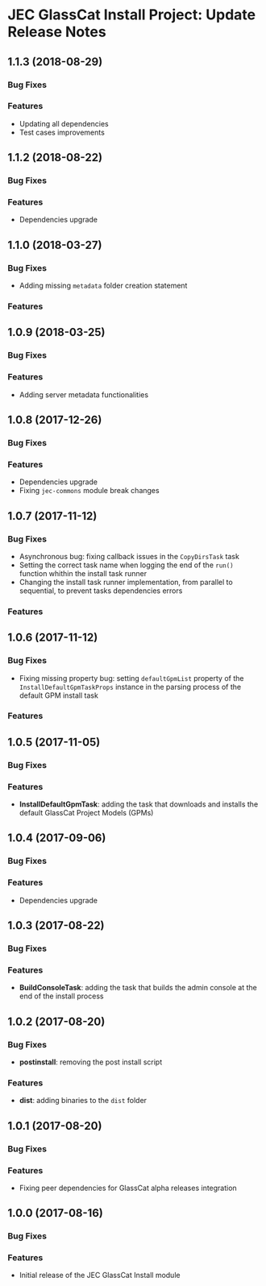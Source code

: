 # JEC GlassCat Install Project: Update Release Notes

<a name="jec-glasscat-install-1.1.3"></a>
## **1.1.3** (2018-08-29)

### Bug Fixes

### Features

- Updating all dependencies
- Test cases improvements

<a name="jec-glasscat-install-1.1.2"></a>
## **1.1.2** (2018-08-22)

### Bug Fixes

### Features

- Dependencies upgrade

<a name="jec-glasscat-install-1.1.0"></a>
## **1.1.0** (2018-03-27)

### Bug Fixes

- Adding missing `metadata` folder creation statement

### Features

<a name="jec-glasscat-install-1.0.9"></a>
## **1.0.9** (2018-03-25)

### Bug Fixes

### Features

- Adding server metadata functionalities

<a name="jec-glasscat-install-1.0.8"></a>
## **1.0.8** (2017-12-26)

### Bug Fixes

### Features

- Dependencies upgrade
- Fixing `jec-commons` module break changes

<a name="jec-glasscat-install-1.0.7"></a>
## **1.0.7** (2017-11-12)

### Bug Fixes

- Asynchronous bug: fixing callback issues in the `CopyDirsTask` task
- Setting the correct task name when logging the end of the `run()` function whithin the install task runner
- Changing the install task runner implementation, from parallel to sequential, to prevent tasks dependencies errors

### Features

<a name="jec-glasscat-install-1.0.6"></a>
## **1.0.6** (2017-11-12)

### Bug Fixes

- Fixing missing property bug: setting `defaultGpmList` property of the `InstallDefaultGpmTaskProps` instance in the parsing process of the default GPM install task

### Features

<a name="jec-glasscat-install-1.0.5"></a>
## **1.0.5** (2017-11-05)

### Bug Fixes

### Features

- **InstallDefaultGpmTask**: adding the task that downloads and installs the default GlassCat Project Models (GPMs)

<a name="jec-glasscat-install-1.0.4"></a>
## **1.0.4** (2017-09-06)

### Bug Fixes

### Features

- Dependencies upgrade

<a name="jec-glasscat-install-1.0.3"></a>
## **1.0.3** (2017-08-22)

### Bug Fixes

### Features

- **BuildConsoleTask**: adding the task that builds the admin console at the end of the install process

<a name="jec-glasscat-install-1.0.2"></a>
## **1.0.2** (2017-08-20)

### Bug Fixes

- **postinstall**: removing the post install script

### Features

- **dist**: adding binaries to the `dist` folder

<a name="jec-glasscat-install-1.0.1"></a>
## **1.0.1** (2017-08-20)

### Bug Fixes

### Features

- Fixing peer dependencies for GlassCat alpha releases integration

<a name="jec-glasscat-install-1.0.0"></a>
## **1.0.0** (2017-08-16)

### Bug Fixes

### Features

- Initial release of the JEC GlassCat Install module